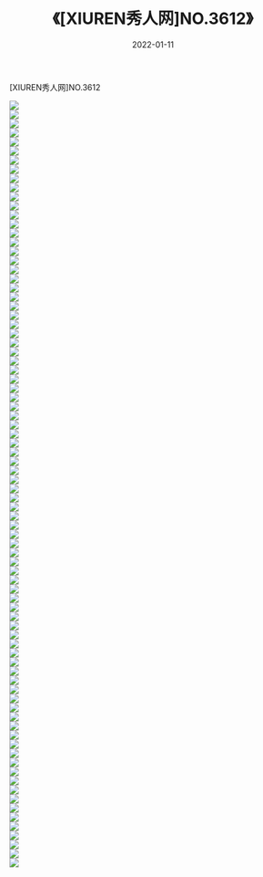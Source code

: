 ﻿---
layout: post
title:  《[XIUREN秀人网]NO.3612》
date:   2022-01-11
img: http://pic.660000.xyz/1:/秀人网/秀人网第04部分/[XIUREN秀人网]NO.3612/000.jpg
categories: [美女, 清纯, 唯美]
---

[XIUREN秀人网]NO.3612

 ![](http://pic.660000.xyz/1:/秀人网/秀人网第04部分/[XIUREN秀人网]NO.3612/001.jpg) <br>![](http://pic.660000.xyz/1:/秀人网/秀人网第04部分/[XIUREN秀人网]NO.3612/002.jpg) <br>![](http://pic.660000.xyz/1:/秀人网/秀人网第04部分/[XIUREN秀人网]NO.3612/003.jpg) <br>![](http://pic.660000.xyz/1:/秀人网/秀人网第04部分/[XIUREN秀人网]NO.3612/004.jpg) <br>![](http://pic.660000.xyz/1:/秀人网/秀人网第04部分/[XIUREN秀人网]NO.3612/005.jpg) <br>![](http://pic.660000.xyz/1:/秀人网/秀人网第04部分/[XIUREN秀人网]NO.3612/006.jpg) <br>![](http://pic.660000.xyz/1:/秀人网/秀人网第04部分/[XIUREN秀人网]NO.3612/007.jpg) <br>![](http://pic.660000.xyz/1:/秀人网/秀人网第04部分/[XIUREN秀人网]NO.3612/008.jpg) <br>![](http://pic.660000.xyz/1:/秀人网/秀人网第04部分/[XIUREN秀人网]NO.3612/009.jpg) <br>![](http://pic.660000.xyz/1:/秀人网/秀人网第04部分/[XIUREN秀人网]NO.3612/010.jpg) <br>![](http://pic.660000.xyz/1:/秀人网/秀人网第04部分/[XIUREN秀人网]NO.3612/011.jpg) <br>![](http://pic.660000.xyz/1:/秀人网/秀人网第04部分/[XIUREN秀人网]NO.3612/012.jpg) <br>![](http://pic.660000.xyz/1:/秀人网/秀人网第04部分/[XIUREN秀人网]NO.3612/013.jpg) <br>![](http://pic.660000.xyz/1:/秀人网/秀人网第04部分/[XIUREN秀人网]NO.3612/014.jpg) <br>![](http://pic.660000.xyz/1:/秀人网/秀人网第04部分/[XIUREN秀人网]NO.3612/015.jpg) <br>![](http://pic.660000.xyz/1:/秀人网/秀人网第04部分/[XIUREN秀人网]NO.3612/016.jpg) <br>![](http://pic.660000.xyz/1:/秀人网/秀人网第04部分/[XIUREN秀人网]NO.3612/017.jpg) <br>![](http://pic.660000.xyz/1:/秀人网/秀人网第04部分/[XIUREN秀人网]NO.3612/018.jpg) <br>![](http://pic.660000.xyz/1:/秀人网/秀人网第04部分/[XIUREN秀人网]NO.3612/019.jpg) <br>![](http://pic.660000.xyz/1:/秀人网/秀人网第04部分/[XIUREN秀人网]NO.3612/020.jpg) <br>![](http://pic.660000.xyz/1:/秀人网/秀人网第04部分/[XIUREN秀人网]NO.3612/021.jpg) <br>![](http://pic.660000.xyz/1:/秀人网/秀人网第04部分/[XIUREN秀人网]NO.3612/022.jpg) <br>![](http://pic.660000.xyz/1:/秀人网/秀人网第04部分/[XIUREN秀人网]NO.3612/023.jpg) <br>![](http://pic.660000.xyz/1:/秀人网/秀人网第04部分/[XIUREN秀人网]NO.3612/024.jpg) <br>![](http://pic.660000.xyz/1:/秀人网/秀人网第04部分/[XIUREN秀人网]NO.3612/025.jpg) <br>![](http://pic.660000.xyz/1:/秀人网/秀人网第04部分/[XIUREN秀人网]NO.3612/026.jpg) <br>![](http://pic.660000.xyz/1:/秀人网/秀人网第04部分/[XIUREN秀人网]NO.3612/027.jpg) <br>![](http://pic.660000.xyz/1:/秀人网/秀人网第04部分/[XIUREN秀人网]NO.3612/028.jpg) <br>![](http://pic.660000.xyz/1:/秀人网/秀人网第04部分/[XIUREN秀人网]NO.3612/029.jpg) <br>![](http://pic.660000.xyz/1:/秀人网/秀人网第04部分/[XIUREN秀人网]NO.3612/030.jpg) <br>![](http://pic.660000.xyz/1:/秀人网/秀人网第04部分/[XIUREN秀人网]NO.3612/031.jpg) <br>![](http://pic.660000.xyz/1:/秀人网/秀人网第04部分/[XIUREN秀人网]NO.3612/032.jpg) <br>![](http://pic.660000.xyz/1:/秀人网/秀人网第04部分/[XIUREN秀人网]NO.3612/033.jpg) <br>![](http://pic.660000.xyz/1:/秀人网/秀人网第04部分/[XIUREN秀人网]NO.3612/034.jpg) <br>![](http://pic.660000.xyz/1:/秀人网/秀人网第04部分/[XIUREN秀人网]NO.3612/035.jpg) <br>![](http://pic.660000.xyz/1:/秀人网/秀人网第04部分/[XIUREN秀人网]NO.3612/036.jpg) <br>![](http://pic.660000.xyz/1:/秀人网/秀人网第04部分/[XIUREN秀人网]NO.3612/037.jpg) <br>![](http://pic.660000.xyz/1:/秀人网/秀人网第04部分/[XIUREN秀人网]NO.3612/038.jpg) <br>![](http://pic.660000.xyz/1:/秀人网/秀人网第04部分/[XIUREN秀人网]NO.3612/039.jpg) <br>![](http://pic.660000.xyz/1:/秀人网/秀人网第04部分/[XIUREN秀人网]NO.3612/040.jpg) <br>![](http://pic.660000.xyz/1:/秀人网/秀人网第04部分/[XIUREN秀人网]NO.3612/041.jpg) <br>![](http://pic.660000.xyz/1:/秀人网/秀人网第04部分/[XIUREN秀人网]NO.3612/042.jpg) <br>![](http://pic.660000.xyz/1:/秀人网/秀人网第04部分/[XIUREN秀人网]NO.3612/043.jpg) <br>![](http://pic.660000.xyz/1:/秀人网/秀人网第04部分/[XIUREN秀人网]NO.3612/044.jpg) <br>![](http://pic.660000.xyz/1:/秀人网/秀人网第04部分/[XIUREN秀人网]NO.3612/045.jpg) <br>![](http://pic.660000.xyz/1:/秀人网/秀人网第04部分/[XIUREN秀人网]NO.3612/046.jpg) <br>![](http://pic.660000.xyz/1:/秀人网/秀人网第04部分/[XIUREN秀人网]NO.3612/047.jpg) <br>![](http://pic.660000.xyz/1:/秀人网/秀人网第04部分/[XIUREN秀人网]NO.3612/048.jpg) <br>![](http://pic.660000.xyz/1:/秀人网/秀人网第04部分/[XIUREN秀人网]NO.3612/049.jpg) <br>![](http://pic.660000.xyz/1:/秀人网/秀人网第04部分/[XIUREN秀人网]NO.3612/050.jpg) <br>![](http://pic.660000.xyz/1:/秀人网/秀人网第04部分/[XIUREN秀人网]NO.3612/051.jpg) <br>![](http://pic.660000.xyz/1:/秀人网/秀人网第04部分/[XIUREN秀人网]NO.3612/052.jpg) <br>![](http://pic.660000.xyz/1:/秀人网/秀人网第04部分/[XIUREN秀人网]NO.3612/053.jpg) <br>![](http://pic.660000.xyz/1:/秀人网/秀人网第04部分/[XIUREN秀人网]NO.3612/054.jpg) <br>![](http://pic.660000.xyz/1:/秀人网/秀人网第04部分/[XIUREN秀人网]NO.3612/055.jpg) <br>![](http://pic.660000.xyz/1:/秀人网/秀人网第04部分/[XIUREN秀人网]NO.3612/056.jpg) <br>![](http://pic.660000.xyz/1:/秀人网/秀人网第04部分/[XIUREN秀人网]NO.3612/057.jpg) <br>![](http://pic.660000.xyz/1:/秀人网/秀人网第04部分/[XIUREN秀人网]NO.3612/058.jpg) <br>![](http://pic.660000.xyz/1:/秀人网/秀人网第04部分/[XIUREN秀人网]NO.3612/059.jpg) <br>![](http://pic.660000.xyz/1:/秀人网/秀人网第04部分/[XIUREN秀人网]NO.3612/060.jpg) <br>![](http://pic.660000.xyz/1:/秀人网/秀人网第04部分/[XIUREN秀人网]NO.3612/061.jpg) <br>![](http://pic.660000.xyz/1:/秀人网/秀人网第04部分/[XIUREN秀人网]NO.3612/062.jpg) <br>![](http://pic.660000.xyz/1:/秀人网/秀人网第04部分/[XIUREN秀人网]NO.3612/063.jpg) <br>![](http://pic.660000.xyz/1:/秀人网/秀人网第04部分/[XIUREN秀人网]NO.3612/064.jpg) <br>![](http://pic.660000.xyz/1:/秀人网/秀人网第04部分/[XIUREN秀人网]NO.3612/065.jpg) <br>![](http://pic.660000.xyz/1:/秀人网/秀人网第04部分/[XIUREN秀人网]NO.3612/066.jpg) <br>![](http://pic.660000.xyz/1:/秀人网/秀人网第04部分/[XIUREN秀人网]NO.3612/067.jpg) <br>![](http://pic.660000.xyz/1:/秀人网/秀人网第04部分/[XIUREN秀人网]NO.3612/068.jpg) <br>![](http://pic.660000.xyz/1:/秀人网/秀人网第04部分/[XIUREN秀人网]NO.3612/069.jpg) <br>![](http://pic.660000.xyz/1:/秀人网/秀人网第04部分/[XIUREN秀人网]NO.3612/070.jpg) <br>![](http://pic.660000.xyz/1:/秀人网/秀人网第04部分/[XIUREN秀人网]NO.3612/071.jpg) <br>![](http://pic.660000.xyz/1:/秀人网/秀人网第04部分/[XIUREN秀人网]NO.3612/072.jpg) <br>![](http://pic.660000.xyz/1:/秀人网/秀人网第04部分/[XIUREN秀人网]NO.3612/073.jpg) <br>![](http://pic.660000.xyz/1:/秀人网/秀人网第04部分/[XIUREN秀人网]NO.3612/074.jpg) <br>![](http://pic.660000.xyz/1:/秀人网/秀人网第04部分/[XIUREN秀人网]NO.3612/075.jpg) <br>![](http://pic.660000.xyz/1:/秀人网/秀人网第04部分/[XIUREN秀人网]NO.3612/076.jpg) <br>![](http://pic.660000.xyz/1:/秀人网/秀人网第04部分/[XIUREN秀人网]NO.3612/077.jpg) <br>![](http://pic.660000.xyz/1:/秀人网/秀人网第04部分/[XIUREN秀人网]NO.3612/078.jpg) <br>![](http://pic.660000.xyz/1:/秀人网/秀人网第04部分/[XIUREN秀人网]NO.3612/079.jpg) <br>![](http://pic.660000.xyz/1:/秀人网/秀人网第04部分/[XIUREN秀人网]NO.3612/080.jpg) <br>![](http://pic.660000.xyz/1:/秀人网/秀人网第04部分/[XIUREN秀人网]NO.3612/081.jpg) <br>![](http://pic.660000.xyz/1:/秀人网/秀人网第04部分/[XIUREN秀人网]NO.3612/082.jpg) <br>![](http://pic.660000.xyz/1:/秀人网/秀人网第04部分/[XIUREN秀人网]NO.3612/083.jpg) <br>![](http://pic.660000.xyz/1:/秀人网/秀人网第04部分/[XIUREN秀人网]NO.3612/084.jpg) <br>